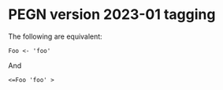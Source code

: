 # PEGN version 2023-01 tagging

The following are equivalent:

```pegn
Foo <- 'foo'
```

And

```pegn
<=Foo 'foo' >
```

